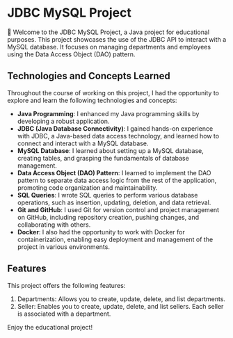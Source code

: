 # JDBC MySQL Project
👋 Welcome to the JDBC MySQL Project, a Java project for educational purposes. This project showcases the use of the JDBC API to interact with a MySQL database. It focuses on managing departments and employees using the Data Access Object (DAO) pattern.

## Technologies and Concepts Learned
Throughout the course of working on this project, I had the opportunity to explore and learn the following technologies and concepts:

* **Java Programming**: I enhanced my Java programming skills by developing a robust application.
* **JDBC (Java Database Connectivity)**: I gained hands-on experience with JDBC, a Java-based data access technology, and learned how to connect and interact with a MySQL database.
* **MySQL Database**: I learned about setting up a MySQL database, creating tables, and grasping the fundamentals of database management.
* **Data Access Object (DAO) Pattern**: I learned to implement the DAO pattern to separate data access logic from the rest of the application, promoting code organization and maintainability.
* **SQL Queries**: I wrote SQL queries to perform various database operations, such as insertion, updating, deletion, and data retrieval.
* **Git and GitHub**: I used Git for version control and project management on GitHub, including repository creation, pushing changes, and collaborating with others.
* **Docker**: I also had the opportunity to work with Docker for containerization, enabling easy deployment and management of the project in various environments.

## Features
This project offers the following features:

1. Departments: Allows you to create, update, delete, and list departments.
2. Seller: Enables you to create, update, delete, and list sellers. Each seller is associated with a department.

Enjoy the educational project!
